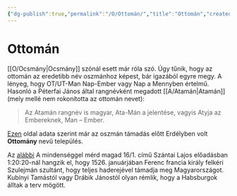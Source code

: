 ```yaml
---
{"dg-publish":true,"permalink":"/O/Ottomán/","title":"Ottomán","created":"2024-04-20T11:33","updated":"2024-04-27T00:09"}
---
```



# Ottomán

[[O/Ocsmány\|Ocsmány]] szónál esett már róla szó. Úgy tűnik, hogy az ottomán az eredetibb név oszmánhoz képest, bár igazából egyre megy. A lényeg, hogy OT/UT-Man Nap-Ember vagy Nap a Mennyben értelmű.  
Hasonló a Péterfai János által rangnévként megadott [[A/Atamán\|Atamán]] (mely mellé nem rokonította az ottomán nevet):  
> Az Atamán rangnév is magyar, Ata-Mán a jelentése, vagyis Atyja az Embereknek, Man – Ember.  

  

[Ezen](https://hu.wikipedia.org/wiki/Ottom%C3%A1ny) oldal adata szerint már az oszmán támadás előtt Erdélyben volt **Ottomány** nevű település.  

Az [alábbi](https://youtu.be/s_gRbDnUPsA) A mindenséggel mérd magad 16/1. című Szántai Lajos előadásban 1:20:20-nál hangzik el, hogy 1526. januárjában Ferenc francia király felkéri Szulejmán szultánt, hogy teljes haderejével támadja meg Magyarországot. Kubínyi Tamástól vagy Drábik Jánostól olyan rémlik, hogy a Habsburgok álltak a terv mögött.  